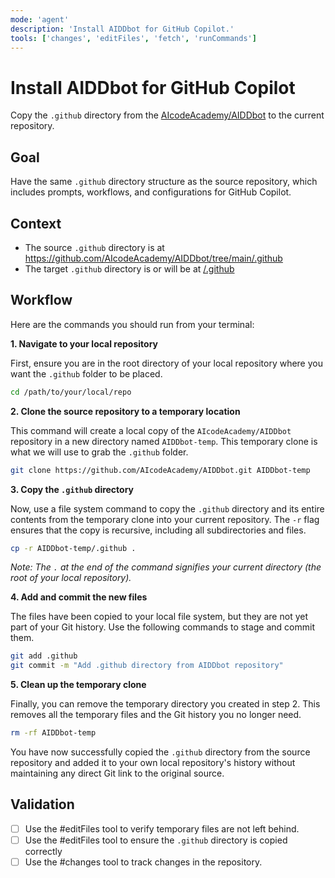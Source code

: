 ```yaml
---
mode: 'agent'
description: 'Install AIDDbot for GitHub Copilot.'
tools: ['changes', 'editFiles', 'fetch', 'runCommands']
---
```

# Install AIDDbot for GitHub Copilot

Copy the `.github` directory from the [AIcodeAcademy/AIDDbot](https://github.com/AIcodeAcademy/AIDDbot) to the current repository.

## Goal

Have the same `.github` directory structure as the source repository, which includes prompts, workflows, and configurations for GitHub Copilot.


## Context
- The source `.github` directory is at https://github.com/AIcodeAcademy/AIDDbot/tree/main/.github
- The target `.github` directory is or will be at [/.github](/.github)

## Workflow

Here are the commands you should run from your terminal:

**1. Navigate to your local repository**

First, ensure you are in the root directory of your local repository where you want the `.github` folder to be placed.

```bash
cd /path/to/your/local/repo
```

**2. Clone the source repository to a temporary location**

This command will create a local copy of the `AIcodeAcademy/AIDDbot` repository in a new directory named `AIDDbot-temp`. This temporary clone is what we will use to grab the `.github` folder.

```bash
git clone https://github.com/AIcodeAcademy/AIDDbot.git AIDDbot-temp
```

**3. Copy the `.github` directory**

Now, use a file system command to copy the `.github` directory and its entire contents from the temporary clone into your current repository. The `-r` flag ensures that the copy is recursive, including all subdirectories and files.

```bash
cp -r AIDDbot-temp/.github .
```

*Note: The `.` at the end of the command signifies your current directory (the root of your local repository).*

**4. Add and commit the new files**

The files have been copied to your local file system, but they are not yet part of your Git history. Use the following commands to stage and commit them.

```bash
git add .github
git commit -m "Add .github directory from AIDDbot repository"
```

**5. Clean up the temporary clone**

Finally, you can remove the temporary directory you created in step 2. This removes all the temporary files and the Git history you no longer need.

```bash
rm -rf AIDDbot-temp
```

You have now successfully copied the `.github` directory from the source repository and added it to your own local repository's history without maintaining any direct Git link to the original source.

## Validation

- [ ] Use the #editFiles tool to verify temporary files are not left behind.
- [ ] Use the #editFiles tool to ensure the `.github` directory is copied correctly
- [ ] Use the #changes tool to track changes in the repository.